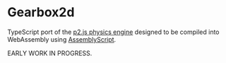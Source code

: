 Gearbox2d
=========

TypeScript port of the [p2.js physics engine](https://github.com/schteppe/p2.js/) designed to be compiled into WebAssembly using [AssemblyScript](https://www.assemblyscript.org/).

EARLY WORK IN PROGRESS.

